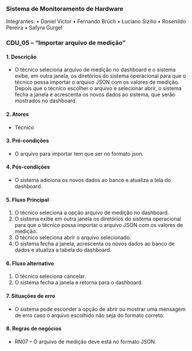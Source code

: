### Sistema de Monitoramento de Hardware
Integrantes:
    • Daniel Victor
    • Fernando Brüch
    • Luciano Sizilio
    • Rosenildo Pereira
    • Safyra Gurgel

### CDU_05 – “Importar arquivo de medição”

#### 1. Descrição
- O técnico seleciona arquivo de medição no dashboard e o sistema exibe, em outra janela, os diretórios do sistema operacional para que o técnico possa importar o arquivo JSON com os valores de medição. Depois que o técnico escolher o arquivo e selecionar abrir, o sistema fecha a janela e acrescenta os novos dados ao sistema, que serão mostrados no dashboard.

#### 2. Atores
- Técnico

#### 3. Pré-condições
- O arquivo para importar tem que ser no formato json.

#### 4. Pós-condições
- O sistema adiciona os novos dados ao banco e atualiza a tela do dashboard.

#### 5. Fluxo Principal
1. O técnico seleciona a opção arquivo de medição no dashboard.
2. O sistema exibe em outra janela os diretórios do sistema operacional para que o técnico possa importar o arquivo JSON com os valores de medição.
3. O técnico seleciona abrir o arquivo selecionado.
4. O sistema fecha a janela, acrescenta os novos dados ao banco de dados e atualiza a tabela do dashboard.
       
#### 6. Fluxo alternativo
1. O técnico seleciona cancelar. 
2. O sistema fecha a janela e retorna para o dashboard.

#### 7. Situações de erro
- O sistema pode esconder a opção de abrir ou mostrar uma mensagem de erro caso o arquivo escolhido não seja do formato correto.

#### 8. Regras de negócios
- RN07 – O arquivo de medição deve está no formato JSON.

